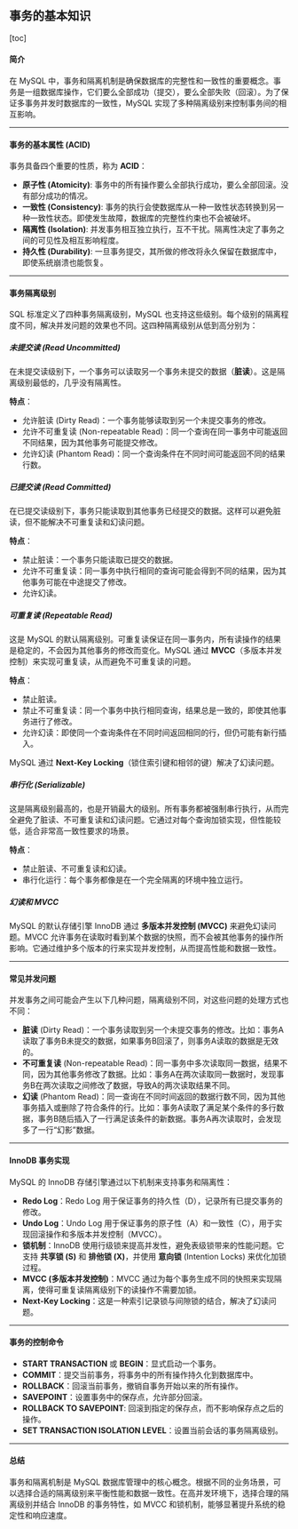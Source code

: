 ## 事务的基本知识

[toc]

#### 简介

在 MySQL 中，事务和隔离机制是确保数据库的完整性和一致性的重要概念。事务是一组数据库操作，它们要么全部成功（提交），要么全部失败（回滚）。为了保证多事务并发时数据库的一致性，MySQL 实现了多种隔离级别来控制事务间的相互影响。

---

#### 事务的基本属性 (ACID)

事务具备四个重要的性质，称为 **ACID**：

- **原子性 (Atomicity)**: 事务中的所有操作要么全部执行成功，要么全部回滚。没有部分成功的情况。
- **一致性 (Consistency)**: 事务的执行会使数据库从一种一致性状态转换到另一种一致性状态。即使发生故障，数据库的完整性约束也不会被破坏。
- **隔离性 (Isolation)**: 并发事务相互独立执行，互不干扰。隔离性决定了事务之间的可见性及相互影响程度。
- **持久性 (Durability)**: 一旦事务提交，其所做的修改将永久保留在数据库中，即使系统崩溃也能恢复。

---

#### 事务隔离级别

SQL 标准定义了四种事务隔离级别，MySQL 也支持这些级别。每个级别的隔离程度不同，解决并发问题的效果也不同。这四种隔离级别从低到高分别为：

##### 未提交读 (Read Uncommitted)

在未提交读级别下，一个事务可以读取另一个事务未提交的数据（**脏读**）。这是隔离级别最低的，几乎没有隔离性。

**特点**：

- 允许脏读 (Dirty Read)：一个事务能够读取到另一个未提交事务的修改。
- 允许不可重复读 (Non-repeatable Read)：同一个查询在同一事务中可能返回不同结果，因为其他事务可能提交修改。
- 允许幻读 (Phantom Read)：同一个查询条件在不同时间可能返回不同的结果行数。

##### 已提交读 (Read Committed)

在已提交读级别下，事务只能读取到其他事务已经提交的数据。这样可以避免脏读，但不能解决不可重复读和幻读问题。

**特点**：

- 禁止脏读：一个事务只能读取已提交的数据。
- 允许不可重复读：同一事务中执行相同的查询可能会得到不同的结果，因为其他事务可能在中途提交了修改。
- 允许幻读。

##### 可重复读 (Repeatable Read)

这是 MySQL 的默认隔离级别。可重复读保证在同一事务内，所有读操作的结果是稳定的，不会因为其他事务的修改而变化。MySQL 通过 **MVCC**（多版本并发控制）来实现可重复读，从而避免不可重复读的问题。

**特点**：

- 禁止脏读。
- 禁止不可重复读：同一个事务中执行相同查询，结果总是一致的，即使其他事务进行了修改。
- 允许幻读：即使同一个查询条件在不同时间返回相同的行，但仍可能有新行插入。

MySQL 通过 **Next-Key Locking**（锁住索引键和相邻的键）解决了幻读问题。

##### 串行化 (Serializable)

这是隔离级别最高的，也是开销最大的级别。所有事务都被强制串行执行，从而完全避免了脏读、不可重复读和幻读问题。它通过对每个查询加锁实现，但性能较低，适合非常高一致性要求的场景。

**特点**：

- 禁止脏读、不可重复读和幻读。
- 串行化运行：每个事务都像是在一个完全隔离的环境中独立运行。

##### 幻读和 MVCC

MySQL 的默认存储引擎 InnoDB 通过 **多版本并发控制 (MVCC)** 来避免幻读问题。MVCC 允许事务在读取时看到某个数据的快照，而不会被其他事务的操作所影响。它通过维护多个版本的行来实现并发控制，从而提高性能和数据一致性。

---

#### 常见并发问题

并发事务之间可能会产生以下几种问题，隔离级别不同，对这些问题的处理方式也不同：

- **脏读** (Dirty Read)：一个事务读取到另一个未提交事务的修改。比如：事务A读取了事务B未提交的数据，如果事务B回滚了，则事务A读取的数据是无效的。
- **不可重复读** (Non-repeatable Read)：同一事务中多次读取同一数据，结果不同，因为其他事务修改了数据。比如：事务A在两次读取同一数据时，发现事务B在两次读取之间修改了数据，导致A的两次读取结果不同。
- **幻读** (Phantom Read)：同一查询在不同时间返回的数据行数不同，因为其他事务插入或删除了符合条件的行。比如：事务A读取了满足某个条件的多行数据，事务B随后插入了一行满足该条件的新数据。事务A再次读取时，会发现多了一行“幻影”数据。

---

#### InnoDB 事务实现

MySQL 的 InnoDB 存储引擎通过以下机制来支持事务和隔离性：

- **Redo Log**：Redo Log 用于保证事务的持久性（D），记录所有已提交事务的修改。
- **Undo Log**：Undo Log 用于保证事务的原子性（A）和一致性（C），用于实现回滚操作和多版本并发控制（MVCC）。
- **锁机制**：InnoDB 使用行级锁来提高并发性，避免表级锁带来的性能问题。它支持 **共享锁 (S)** 和 **排他锁 (X)**，并使用 **意向锁** (Intention Locks) 来优化加锁过程。
- **MVCC (多版本并发控制)**：MVCC 通过为每个事务生成不同的快照来实现隔离，使得可重复读隔离级别下的读操作不需要加锁。
- **Next-Key Locking**：这是一种索引记录锁与间隙锁的结合，解决了幻读问题。

---

#### 事务的控制命令

- **START TRANSACTION** 或 **BEGIN**：显式启动一个事务。
- **COMMIT**：提交当前事务，将事务中的所有操作持久化到数据库中。
- **ROLLBACK**：回滚当前事务，撤销自事务开始以来的所有操作。
- **SAVEPOINT**：设置事务中的保存点，允许部分回滚。
- **ROLLBACK TO SAVEPOINT**: 回滚到指定的保存点，而不影响保存点之后的操作。
- **SET TRANSACTION ISOLATION LEVEL**：设置当前会话的事务隔离级别。

---

#### 总结

事务和隔离机制是 MySQL 数据库管理中的核心概念。根据不同的业务场景，可以选择合适的隔离级别来平衡性能和数据一致性。在高并发环境下，选择合理的隔离级别并结合 InnoDB 的事务特性，如 MVCC 和锁机制，能够显著提升系统的稳定性和响应速度。